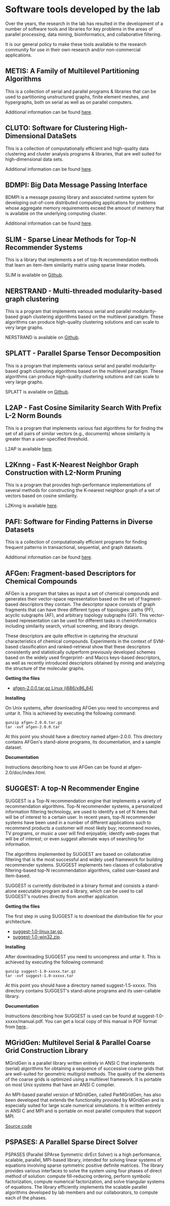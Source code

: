 # Software tools developed by the lab

Over the years, the research in the lab has resulted in the development of a number
of software tools and libraries for key problems in the areas of parallel processing,
data mining, bioinformatics, and collaborative filtering.

It is our general policy to make these tools available to the research community for
use in their own research and/or non-commercial applications.


## METIS: A Family of Multilevel Partitioning Algorithms

This is a collection of serial and parallel programs & libraries that can be used to
partitioning unstructured graphs, finite element meshes, and hypergraphs, both on
serial as well as on parallel computers. 

Additional information can be found [here](./metis/overview.md).


## CLUTO: Software for Clustering High-Dimensional DataSets

This is a collection of computationally efficient and high-quality data clustering
and cluster analysis programs & libraries, that are well suited for high-dimensional
data sets.

Additional information can be found [here](./cluto/overview.md).


## BDMPI: Big Data Message Passing Interface

BDMPI is a message passing library and associated runtime system for developing
out-of-core distributed computing applications for problems whose aggregate memory
requirements exceed the amount of memory that is available on the underlying
computing cluster.

Additional information can be found [here](./bdmpi/overview.md).


## SLIM - Sparse Linear Methods for Top-N Recommender Systems

This is a library that implements a set of top-N recommendation methods that learn an
item-item similarity matrix using sparse linear models.

SLIM is available on [Github](https://github.com/KarypisLab/SLIM).



## NERSTRAND - Multi-threaded modularity-based graph clustering

This is a program that implements various serial and parallel modularity-based graph
clustering algorithms based on the multilevel paradigm. These algorithms can produce
high-quality clustering solutions and can scale to very large graphs.

NERSTRAND is available on [Github](https://github.com/dlasalle/nerstrand).


## SPLATT - Parallel Sparse Tensor Decomposition

This is a program that implements various serial and parallel modularity-based graph
clustering algorithms based on the multilevel paradigm. These algorithms can produce
high-quality clustering solutions and can scale to very large graphs.

SPLATT is available on [Github](https://github.com/ShadenSmith/splatt).


## L2AP - Fast Cosine Similarity Search With Prefix L-2 Norm Bounds

This is a program that implements various fast algorithms for for finding the set of
all pairs of similar vectors (e.g., documents) whose similarity is greater than a
user-specified threshold.

L2AP is available [here](https://davidanastasiu.net/software/l2ap/).


## L2Knng - Fast K-Nearest Neighbor Graph Construction with L2-Norm Pruning

This is a program that provides high-performance implementations of several methods
for constructing the K-nearest neighbor graph of a set of vectors based on cosine
similarity.

L2Knng is available [here](https://davidanastasiu.net/software/l2knng/).


## PAFI: Software for Finding Patterns in Diverse Datasets

This is a collection of computationally efficient programs for finding frequent
patterns in transactional, sequential, and graph datasets.

Additional information can be found [here](./pafi/overview.md).


## AFGen: Fragment-based Descriptors for Chemical Compounds

AFGen is a program that takes as input a set of chemical compounds and generates
their vector-space representation based on the set of fragment-based descriptors they
contain. The descriptor space consists of graph fragments that can have three
different types of topologies: paths (PF), acyclic subgraphs (AF), and arbitrary
topology subgraphs (GF). This vector-based representation can be used for different
tasks in cheminformatics including similarity search, virtual screening, and library
design.

These descriptors are quite effective in capturing the structural characteristics of
chemical compounds. Experiments in the context of SVM-based classification and
ranked-retrieval show that these descriptors consistently and statistically
outperform previously developed schemes based on the widely used fingerprint- and
Maccs keys-based descriptors, as well as recently introduced descriptors obtained by
mining and analyzing the structure of the molecular graphs.

**Getting the files**

* [afgen-2.0.0.tar.gz Linux (i686/x86_64)](files/afgen/afgen-2.0.0.tar.gz)

**Installing**

On Unix systems, after downloading AFGen you need to uncompress and untar it. This is
achieved by executing the following command:

    gunzip afgen-2.0.0.tar.gz
    tar -xvf afgen-2.0.0.tar

At this point you should have a directory named afgen-2.0.0. This directory contains
AFGen's stand-alone programs, its documentation, and a sample dataset.

**Documentation**

Instructions describing how to use AFGen can be found at afgen-2.0/doc/index.html.



## SUGGEST: A top-N Recommender Engine

SUGGEST is a Top-N recommendation engine that implements a variety of recommendation
algorithms. Top-N recommender systems, a personalized information filtering
technology, are used to identify a set of N items that will be of interest to a
certain user. In recent years, top-N recommender systems have been used in a number
of different applications such to recommend products a customer will most likely buy;
recommend movies, TV programs, or music a user will find enjoyable; identify
web-pages that will be of interest; or even suggest alternate ways of searching for
information.

The algorithms implemented by SUGGEST are based on collaborative filtering that is
the most successful and widely used framework for building recommender systems.
SUGGEST implements two classes of collaborative filtering-based top-N recommendation
algorithms, called user-based and item-based.

SUGGEST is currently distributed in a binary format and consists a stand-alone
executable program and a library, which can be used to call SUGGEST's routines
directly from another application.

**Getting the files**

The first step in using SUGGEST is to download the distribution file for your architecture.

- [suggest-1.0-linux.tar.gz](/glaros/files/sw/suggest/suggest-1.0-linux.tar.gz).
- [suggest-1.0-win32.zip](/glaros/files/sw/suggest/suggest-1.0-win32.zip).

**Installing**

After downloading SUGGEST you need to uncompress and untar it. This is achieved by executing the following command:

    gunzip suggest-1.0-xxxxx.tar.gz
    tar -xvf suggest-1.0-xxxxx.tar

At this point you should have a directory named suggest-1.5-xxxxx. This directory
contains SUGGEST's stand-alone programs and its user-callable library.

**Documentation**

Instructions describing how SUGGEST is used can be found at suggest-1.0-xxxxx/manual.pdf.
You can get a local copy of this manual in PDF format from
[here](/glaros/files/sw/suggest/manual.pdf)..



## MGridGen: Multilevel Serial & Parallel Coarse Grid Construction Library

MGridGen is a parallel library written entirely in ANSI C that implements (serial)
algorithms for obtaining a sequence of successive coarse grids that are well-suited
for geometric multigrid methods. The quality of the elements of the coarse grids is
optimized using a multilevel framework. It is portable on most Unix systems that have
an ANSI C compiler.

An MPI-based parallel version of MGridGen, called ParMGridGen, has also been
developed that extends the functionality provided by MGridGen and is especially
suited for large scale numerical simulations. It is written entirely in ANSI C and
MPI and is portable on most parallel computers that support MPI.

[Source code](https://github.com/mrklein/ParMGridGen)



## PSPASES: A Parallel Sparse Direct Solver

PSPASES (Parallel SPArse Symmetric dirEct Solver) is a high performance, scalable,
parallel, MPI-based library, intended for solving linear systems of equations
involving sparse symmetric positive definite matrices. The library provides various
interfaces to solve the system using four phases of direct method of solution:
compute fill-reducing ordering, perform symbolic factorization, compute numerical
factorization, and solve triangular systems of equations. The library efficiently
implements the scalable parallel algorithms developed by lab members and our
collaborators, to compute each of the phases.





